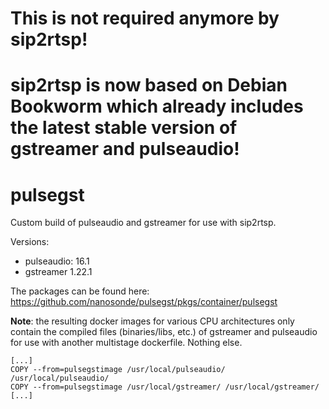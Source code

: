 # This is not required anymore by sip2rtsp!
# sip2rtsp is now based on Debian Bookworm which already includes the latest stable version of gstreamer and pulseaudio!

# pulsegst
Custom build of pulseaudio and gstreamer for use with sip2rtsp.

Versions:
* pulseaudio: 16.1
* gstreamer 1.22.1

The packages can be found here: https://github.com/nanosonde/pulsegst/pkgs/container/pulsegst

**Note**: the resulting docker images for various CPU architectures only contain the compiled files (binaries/libs, etc.) of gstreamer and pulseaudio for use with another multistage dockerfile. Nothing else.
```
[...]
COPY --from=pulsegstimage /usr/local/pulseaudio/ /usr/local/pulseaudio/
COPY --from=pulsegstimage /usr/local/gstreamer/ /usr/local/gstreamer/
[...]
```
